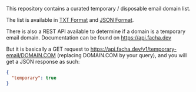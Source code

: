 This repository contains a curated temporary / disposable email domain list.

The list is available in [TXT Format](https://raw.githubusercontent.com/nfacha/temporary-email-list/master/list.txt) and [JSON Format](https://raw.githubusercontent.com/nfacha/temporary-email-list/master/list.json).


There is also a REST API available to determine if a domain is a temporary email domain.
Documentation can be found on https://api.facha.dev

But it is basically a GET request to https://api.facha.dev/v1/temporary-email/DOMAIN.COM (replacing DOMAIN.COM by your query), and you will get a JSON response as such:
```json
{
  "temporary": true
}
```
